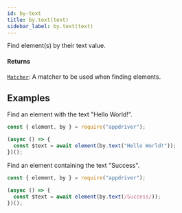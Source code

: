 ```yaml
---
id: by-text
title: by.text(text)
sidebar_label: by.text(text)
---
```


Find element(s) by their text value.

#### Returns

[`Matcher`](intro.md): A matcher to be used when finding elements.

## Examples

Find an element with the text "Hello World!".

```javascript
const { element, by } = require("appdriver");

(async () => {
  const $text = await element(by.text("Hello World!"));
})();
```

Find an element containing the text "Success".

```javascript
const { element, by } = require("appdriver");

(async () => {
  const $text = await element(by.text(/Success/));
})();
```
